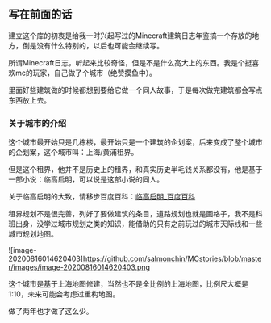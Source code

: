 ## 写在前面的话

建立这个库的初衷是给我一时兴起写过的Minecraft建筑日志年鉴搞一个存放的地方，倒是没有什么特别的，以后也可能会继续写。

所谓Minecraft日志，听起来比较奇怪，但是不是什么高大上的东西。我是个挺喜欢mc的玩家，自己做了个城市（绝赞摸鱼中）。

里面好些建筑做的时候都想到要给它做一个同人故事，于是每次做完建筑都会写点东西放上去。

### 关于城市的介绍

这个城市最开始只是几栋楼，最开始只是一个建筑的企划案，后来变成了整个城市的企划案，这个城市叫：上海/黄浦租界。

但是这个租界，他并不是历史上的租界，和真实历史半毛钱关系都没有，他是基于一部小说：临高启明，可以说是这部小说的同人。

关于临高启明的大致，请移步百度百科：[临高启明_百度百科](https://link.zhihu.com/?target=https%3A//baike.baidu.com/item/%E4%B8%B4%E9%AB%98%E5%90%AF%E6%98%8E/3846640%3Ffr%3Daladdin)

租界规划不是很完善，列好了要做建筑的条目，道路规划也就是画格子，我不是科班出身，没学过城市规划之类的知识，能借助的只有之前玩过的城市天际线和一些城市规划地图。

![image-20200816014620403]https://github.com/salmonchin/MCstories/blob/master/images/image-20200816014620403.png

这个城市是基于上海地图修建，当然也不是全比例的上海地图，比例尺大概是1:10，未来可能会考虑过重构地图。

做了两年也才做了这么少。
